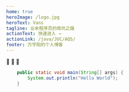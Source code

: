 ```yaml
---
home: true
heroImage: /logo.jpg
heroText: Vans
tagline: 业余程序员的爬坑之路
actionText: 快速进入 →
actionLink: /java/JUC/AQS/
footer: 万宇阳的个人博客
---
```

:clap: :clap: :clap:
```java
    public static void main(String[] args) {
        System.out.println("Hello World");
    }
```
